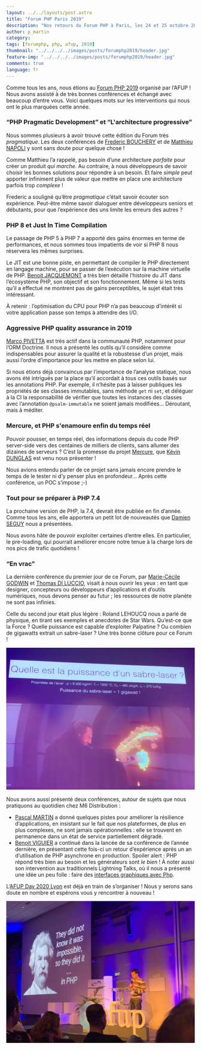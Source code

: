```yaml
---
layout: ../../layouts/post.astro
title: "Forum PHP Paris 2019"
description: "Nos retours du Forum PHP à Paris, les 24 et 25 octobre 2019"
author: p_martin
category:
tags: [forumphp, php, afup, 2019]
thumbnail: "../../../../images/posts/forumphp2019/header.jpg"
feature-img: "../../../../images/posts/forumphp2019/header.jpg"
comments: true
language: fr
---
```


Comme tous les ans, nous étions au [Forum PHP 2019](https://event.afup.org/forumphp2019/) organisé par l’AFUP ! 
Nous avons assisté à de très bonnes conférences et échangé avec beaucoup d’entre vous. Voici quelques mots sur les interventions qui nous ont le plus marquées cette année.

### “PHP Pragmatic Development” et “L'architecture progressive”

Nous sommes plusieurs à avoir trouvé cette édition du Forum très *pragmatique*. Les deux conférences de [Frederic BOUCHERY](https://twitter.com/fredbouchery) et de [Matthieu NAPOLI](https://twitter.com/matthieunapoli) y sont sans doute pour quelque chose !

Comme Matthieu l’a rappelé, pas besoin d’une architecture *parfaite* pour créer un produit *qui marche*. Au contraire, à nous développeurs de savoir choisir les bonnes solutions pour répondre à un besoin. Et faire *simple* peut apporter infiniment plus de valeur que mettre en place une architecture parfois trop *complexe* !

Frederic a souligné qu’être *pragmatique* c’était savoir écouter son expérience. Peut-être même savoir dialoguer entre développeurs seniors et débutants, pour que l’expérience des uns limite les erreurs des autres ?

### PHP 8 et Just In Time Compilation

Le passage de PHP 5 à PHP 7 a apporté des gains énormes en terme de performances, et nous sommes tous impatients de voir si PHP 8 nous réservera les mêmes surprises.

Le JIT est une bonne piste, en permettant de compiler le PHP directement en langage machine, pour se passer de l’exécution sur la machine virtuelle de PHP. [Benoit JACQUEMONT](https://twitter.com/bjacquemont) a très bien détaillé l’histoire du JIT dans l’écosystème PHP, son objectif et son fonctionnement. Même si les tests qu’il a effectué ne montrent pas de gains perceptibles, le sujet était très intéressant.

À retenir : l’optimisation du CPU pour PHP n’a pas beaucoup d’intérêt si votre application passe son temps à attendre des I/O.

### Aggressive PHP quality assurance in 2019

[Marco PIVETTA](https://twitter.com/ocramius) est très actif dans la communauté PHP, notamment pour l’ORM Doctrine. Il nous a présenté les outils qu’il considère comme indispensables pour assurer la qualité et la robustesse d’un projet, mais aussi l’ordre d’importance pour les mettre en place selon lui.

Si nous étions déjà convaincus par l’importance de l’analyse statique, nous avons été intrigués par la place qu’il accordait à tous ces outils basés sur les annotations PHP. Par exemple, il n’hésite pas à laisser publiques les propriétés de ses classes immutables, sans méthode `get` ni `set`, et déléguer à la CI la responsabilité de vérifier que toutes les instances des classes avec l’annotation `@psalm-immutable` ne soient jamais modifiées… Déroutant, mais à méditer.

### Mercure, et PHP s'enamoure enfin du temps réel

Pouvoir pousser, en temps réel, des informations depuis du code PHP server-side vers des centaines de milliers de clients, sans allumer des dizaines de serveurs ? C’est la promesse du projet [Mercure](https://mercure.rocks/), que [Kévin DUNGLAS](https://twitter.com/dunglas) est venu nous présenter !

Nous avions entendu parler de ce projet sans jamais encore prendre le temps de le tester ni d’y penser plus en profondeur… Après cette conférence, un POC s’impose ;-)

### Tout pour se préparer à PHP 7.4

La prochaine version de PHP, la 7.4, devrait être publiée en fin d’année. Comme tous les ans, elle apportera un petit lot de nouveautés que [Damien SEGUY](https://twitter.com/faguo) nous a présentées.

Nous avons hâte de pouvoir exploiter certaines d’entre elles. En particulier, le pre-loading, qui pourrait améliorer encore notre tenue à la charge lors de nos pics de trafic quotidiens !

### “En vrac”

La dernière conférence du premier jour de ce Forum, par [Marie-Cécile GODWIN](https://twitter.com/mcpaccard) et [Thomas DI LUCCIO](https://twitter.com/zenhysteria), visait à nous ouvrir les yeux : en tant que designer, concepteurs ou développeurs d’applications et d’outils numériques, nous devons penser au futur ; les ressources de notre planète ne sont pas infinies.

Celle du second jour était plus légère : Roland LEHOUCQ nous a parlé de physique, en tirant ses exemples et anecdotes de Star Wars. Qu’est-ce que la Force ? Quelle puissance est capable d’exploiter Palpatine ? Ou combien de gigawatts extrait un sabre-laser ? Une très bonne clôture pour ce Forum !

![Quelle est la puissance d'un sabre laser ?](/images/posts/forumphp2019/puissance-sabre-laser.jpg)

Nous avons aussi présenté deux conférences, autour de sujets que nous pratiquons au quotidien chez M6 Distribution :

 * [Pascal MARTIN](https://twitter.com/pascal_martin) a donné quelques pistes pour améliorer la résilience d’applications, en insistant sur le fait que nos plateformes, de plus en plus complexes, ne sont jamais opérationnelles : elle se trouvent en permanence dans un état de service partiellement dégradé.
 * [Benoit VIGUIER](https://twitter.com/b_viguier) a continué dans la lancée de sa conférence de l’année dernière, en présentant cette fois-ci un retour d’expérience après un an d’utilisation de PHP asynchrone en production. Spoiler alert : PHP répond très bien au besoin et les générateurs sont *le bien* ! À noter aussi son intervention aux traditionnels Lightning Talks, où il nous a présenté une idée un peu folle : faire des [interfaces graphiques avec Php](https://github.com/b-viguier/ForumPhp2019-LT).

L’[AFUP Day 2020 Lyon](https://event.afup.org/afup-day-2020/afup-day-2020-lyon/) est déjà en train de s’organiser ! Nous y serons sans doute en nombre et espérons vous y rencontrer à nouveau !

![They did not know it was impossible, so they did it… in PHP!](/images/posts/forumphp2019/impossible-did-it-in-php.jpg)
